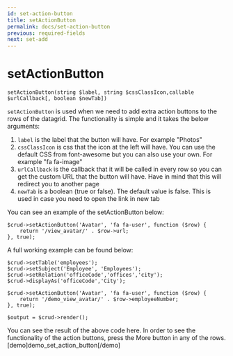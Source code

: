 ```yaml
---
id: set-action-button
title: setActionButton
permalink: docs/set-action-button
previous: required-fields
next: set-add
---
```


# setActionButton

<pre><code class="language-php">setActionButton(string $label, string $cssClassIcon,callable $urlCallback[, boolean $newTab])</code></pre>
<code>setActionButton</code> is used when we need to add extra action buttons to the rows of the datagrid. The functionality is simple and it takes the below arguments:
<ol>
	<li><code>label</code> is the label that the button will have. For example "Photos"</li>
	<li><code>cssClassIcon</code> is css that the icon at the left will have. You can use the default CSS from font-awesome but you can also use your own. For example "fa fa-image"</li>
	<li><code>urlCallback</code> is the callback that it will be called in every row so you can get the custom URL that the button will have. Have in mind that this will redirect you to another page</li>
	<li><code>newTab</code> is a boolean (true or false). The default value is false. This is used in case you need to open the link in new tab</li>
</ol>

You can see an example of the setActionButton below:

<pre><code class="language-php">$crud->setActionButton('Avatar', 'fa fa-user', function ($row) {
    return '/view_avatar/' . $row->url;
}, true);</code></pre>

A full working example can be found below:

<pre><code class="language-php">$crud->setTable('employees');
$crud->setSubject('Employee', 'Employees');
$crud->setRelation('officeCode','offices','city');
$crud->displayAs('officeCode','City');

$crud->setActionButton('Avatar', 'fa fa-user', function ($row) {
    return '/demo_view_avatar/' . $row->employeeNumber;
}, true);

$output = $crud->render();</code></pre>

You can see the result of the above code here. In order to see the functionality of the action buttons, press the More button in any of the rows.
[demo]demo_set_action_button[/demo]
